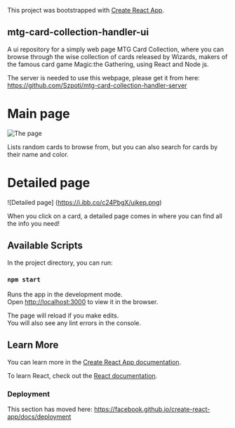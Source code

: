 This project was bootstrapped with [Create React App](https://github.com/facebook/create-react-app).

## mtg-card-collection-handler-ui
A ui repository for a simply web page MTG Card Collection, where you can browse through the wise collection of cards released by Wizards, makers of the famous card game Magic:the Gathering, using React and Node js.

The server is needed to use this webpage, please get it from here:
https://github.com/Szpoti/mtg-card-collection-handler-server

# Main page
![The page](https://i.ibb.co/LtQRc5d/ranpic.png)

Lists random cards to browse from, but you can also search for cards by their name and color.

# Detailed page
![Detailed page] (https://i.ibb.co/c24PbgX/ujkep.png)

When you click on a card, a detailed page comes in where you can find all the info you need!
## Available Scripts

In the project directory, you can run:

### `npm start`

Runs the app in the development mode.<br />
Open [http://localhost:3000](http://localhost:3000) to view it in the browser.

The page will reload if you make edits.<br />
You will also see any lint errors in the console.

## Learn More

You can learn more in the [Create React App documentation](https://facebook.github.io/create-react-app/docs/getting-started).

To learn React, check out the [React documentation](https://reactjs.org/).

### Deployment

This section has moved here: https://facebook.github.io/create-react-app/docs/deployment
